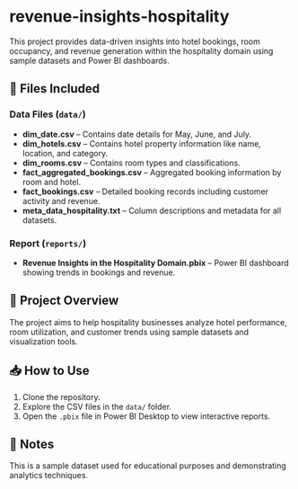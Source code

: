 # revenue-insights-hospitality

This project provides data-driven insights into hotel bookings, room occupancy, and revenue generation within the hospitality domain using sample datasets and Power BI dashboards.

## 📂 Files Included

### Data Files (`data/`)
- **dim_date.csv** – Contains date details for May, June, and July.
- **dim_hotels.csv** – Contains hotel property information like name, location, and category.
- **dim_rooms.csv** – Contains room types and classifications.
- **fact_aggregated_bookings.csv** – Aggregated booking information by room and hotel.
- **fact_bookings.csv** – Detailed booking records including customer activity and revenue.
- **meta_data_hospitality.txt** – Column descriptions and metadata for all datasets.

### Report (`reports/`)
- **Revenue Insights in the Hospitality Domain.pbix** – Power BI dashboard showing trends in bookings and revenue.

## 📖 Project Overview

The project aims to help hospitality businesses analyze hotel performance, room utilization, and customer trends using sample datasets and visualization tools.

## 📥 How to Use

1. Clone the repository.
2. Explore the CSV files in the `data/` folder.
3. Open the `.pbix` file in Power BI Desktop to view interactive reports.

## 📌 Notes

This is a sample dataset used for educational purposes and demonstrating analytics techniques.

